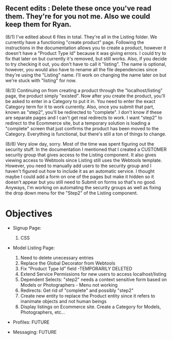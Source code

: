 ## Recent edits : Delete these once you've read them. They're for you not me. Also we could keep them for Ryan.
(8/1)
I've edited about 6 files in total. They're all in the Listing folder. We currently have a functioning "create product" page. Following the instructions in the documentation allows you to create a product, however it doesn't have a "Product Type Id" because it was giving errors. I could try to fix that later on but currently it's removed, but still works. Also, if you decide to try checking it out, you don't have to call it "listing". The name is optional, however, you would also have to rename all the file dependencies since they're using the "Listing" name. I'll work on changing the name later on but we're stuck with "listing" for now.

(8/3)
Continuing on from creating a product through the "localhost/listing" page, the product simply "existed". Now after you create the product, you'll be asked to enter in a Category to put it in. You need to enter the exact Category term for it to work currently. Also, once you submit that part, known as "step2", you'll be redirected to "complete". I don't know if these are separate pages and I can't get real redirects to work. I want "step2" to redirect to the Ecommerce site, but a temporary solution is loading a "complete" screen that just confirms the product has been moved to the Category. Everything is functional, but there's still a ton of things to change.

(8/8)
Very slow day, sorry. Most of the time was spent figuring out the security stuff. In the documentation I mentioned that I created a CUSTOMER security group that gives access to the Listing component. It also gives viewing access to Webtools since Listing still uses the Webtools template. However, you need to manually add users to the security group and I haven't figured out how to include it as an automatic service. I thought maybe I could add a form on one of the pages but make it hidden so it doesn't appear but you still need to Submit on forms so that's no good. Anyways, I'm working on automating the security groups as well as fixing the drop down menu for the "Step2" of the Listing component.


# Objectives

* Signup Page:
  1. CSS

* Model Listing Page:
  1. Need to delete unecessary entries
  2. Replace the Global Decorator from Webtools
  3. Fix "Product Type Id" field -TEMPORARILY DELETED
  4. Extend Service Permissions for new users to access localhost/listing
  5. Dependent Selects: "step2" needs a context sensitive form based on Models or Photographers - Menu not working
  6. Redirects: Get rid of "complete" and possibly "step2"
  7. Create new entity to replace the Product entity since it refers to inanimate objects and not human beings
  8. Display listings on Ecommerce site. Create a Category for Models, Photographers, etc...

* Profiles: FUTURE

* Messaging: FUTURE
